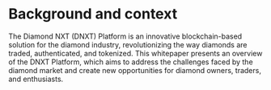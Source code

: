 # Background and context

The Diamond NXT (DNXT) Platform is an innovative blockchain-based solution for the diamond industry, revolutionizing the way diamonds are traded, authenticated, and tokenized. This whitepaper presents an overview of the DNXT Platform, which aims to address the challenges faced by the diamond market and create new opportunities for diamond owners, traders, and enthusiasts.
